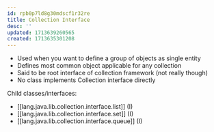 ```yaml
---
id: rpb0p7ld8g30mdscf1r32re
title: Collection Interface
desc: ''
updated: 1713639260565
created: 1713635301208
---
```


- Used when you want to define a group of objects as single entity
- Defines most common object applicable for any collection
- Said to be root interface of collection framework (not really though)
- No class implements Collection interface directly

Child classes/interfaces:

- [[lang.java.lib.collection.interface.list]] (I)
- [[lang.java.lib.collection.interface.set]] (I)
- [[lang.java.lib.collection.interface.queue]] (I)
